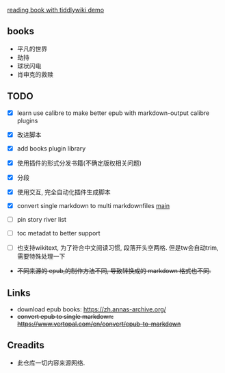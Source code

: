 [reading book with tiddlywiki demo](https://oeyoews.github.io/reading-books-with-tiddlywiki/)

## books

* 平凡的世界
* 劫持
* 球状闪电
* 肖申克的救赎

## TODO

* [x] learn use calibre to make better epub with markdown-output calibre plugins
* [x] 改进脚本
* [x] add books plugin library
* [x] 使用插件的形式分发书籍(不确定版权相关问题)
* [x] 分段
* [x] 使用交互, 完全自动化插件生成脚本
* [x] convert single markdown to multi markdownfiles [main](./src/main.js)
* [ ] pin story river list
* [ ] toc metadat to better support
* [ ] 也支持wikitext, 为了符合中文阅读习惯, 段落开头空两格. 但是tw会自动trim, 需要特殊处理一下



* ~~不同来源的 epub,的制作方法不同, 导致转换成的 markdown 格式也不同.~~

## Links

* download epub books: https://zh.annas-archive.org/
* ~~convert epub to single markdown: https://www.vertopal.com/en/convert/epub-to-markdown~~

<!-- ```bash
vertopal convert EPUB_INPUT_FILE --to markdown
``` -->

## Creadits

* 此仓库一切内容来源网络.